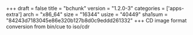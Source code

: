 +++
draft = false
title = "bchunk"
version = "1.2.0-3"
categories = ['apps-extra']
arch = "x86_64"
size = "16344"
usize = "40449"
sha1sum = "84243d7183045e86e320b127b8d0c9eddd261332"
+++
CD image format conversion from bin/cue to iso/cdr